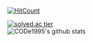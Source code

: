 <!--
**CODe1995/CODe1995** is a ✨ _special_ ✨ repository because its `README.md` (this file) appears on your GitHub profile.

Here are some ideas to get you started:

- 🔭 I’m currently working on ...
- 🌱 I’m currently learning ...
- 👯 I’m looking to collaborate on ...
- 🤔 I’m looking for help with ...
- 💬 Ask me about ...
- 📫 How to reach me: ...
- 😄 Pronouns: ...
- ⚡ Fun fact: ...
-->  
[![HitCount](http://hits.dwyl.com/CODe1995/CODe1995.svg)](http://hits.dwyl.com/CODe1995/CODe1995)  

[![solved.ac tier](http://mazassumnida.wtf/api/generate_badge?boj=code1995)](https://solved.ac/code1995)  
![CODe1995's github stats](https://github-readme-stats.vercel.app/api?username=CODe1995&show_icons=true)
